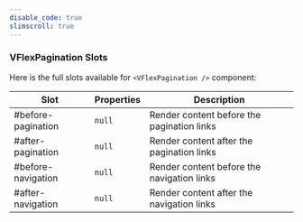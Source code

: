 ```yaml
---
disable_code: true
slimscroll: true
---
```


### VFlexPagination Slots

Here is the full slots available for `<VFlexPagination />` component:

| Slot               | Properties                          | Description                                |
| ------------------ | ----------------------------------- | ------------------------------------------ |
| #before-pagination | <span class="is-null">`null`</span> | Render content before the pagination links |
| #after-pagination  | <span class="is-null">`null`</span> | Render content after the pagination links  |
| #before-navigation | <span class="is-null">`null`</span> | Render content before the navigation links |
| #after-navigation  | <span class="is-null">`null`</span> | Render content after the navigation links  |
